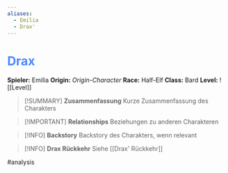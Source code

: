 ```yaml
---
aliases:
  - Emilia
  - Drax'
---
```

# <font color = 4d88fd>Drax</font>

**Spieler:** Emilia
**Origin:**  *Origin-Character* 
**Race:** Half-Elf
**Class:** Bard
**Level:** ![[Level]]

>[!SUMMARY] **Zusammenfassung**
>Kurze Zusammenfassung des Charakters

>[!IMPORTANT] **Relationships**
>Beziehungen zu anderen Charakteren

>[!INFO] **Backstory**
>Backstory des Charakters, wenn relevant

>[!INFO] **Drax Rückkehr**
>Siehe [[Drax' Rückkehr]]

#analysis 